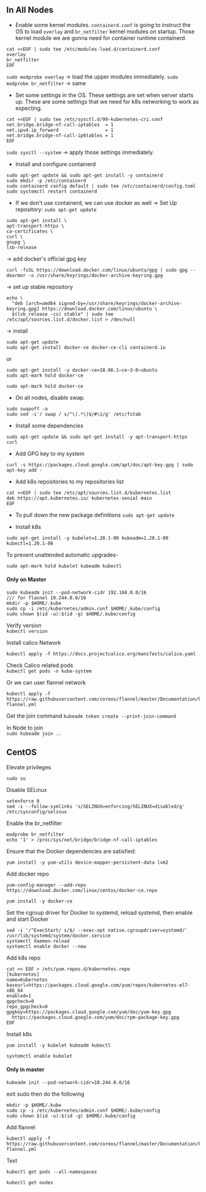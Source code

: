 ## In All Nodes
* Enable some kernel modules. `containerd.conf` is going to instruct the OS to load `overlay` and `br_netfilter` kernel modules on startup. Those kernel module we are gonna need for container runtime containerd. 
```
cat <<EOF | sudo tee /etc/modules-load.d/containerd.conf
overlay  
br_netfilter  
EOF
```
`sudo modprobe overlay`  -> load the upper modules immediately.
`sudo modprobe br_netfilter`  -> same

* Set some settings in the OS. These settings are set when server starts up. These are some settings that we need for k8s networking to work as expecting. 
```
cat <<EOF | sudo tee /etc/sysctl.d/99-kubernetes-cri.conf  
net.bridge.bridge-nf-call-iptables  = 1
net.ipv4.ip_forward                 = 1  
net.bridge.bridge-nf-call-ip6tables = 1  
EOF
```  
`sudo sysctl --system` -> apply those settings immediately. 

* Install and configure containerd
```
sudo apt-get update && sudo apt-get install -y containerd  
sudo mkdir -p /etc/containerd  
sudo containerd config default | sudo tee /etc/containerd/config.toml  
sudo systemctl restart containerd
```  

* If we don't use containerd, we can use docker as well
-> Set Up repository:
`sudo apt-get update`  
```
sudo apt-get install \
apt-transport-https \
ca-certificates \
curl \
gnupg \
lsb-release
```

-> add docker's official gpg key
```
curl -fsSL https://download.docker.com/linux/ubuntu/gpg | sudo gpg --dearmor -o /usr/share/keyrings/docker-archive-keyring.gpg
```

-> set up stable repository
```
echo \
  "deb [arch=amd64 signed-by=/usr/share/keyrings/docker-archive-keyring.gpg] https://download.docker.com/linux/ubuntu \
  $(lsb_release -cs) stable" | sudo tee /etc/apt/sources.list.d/docker.list > /dev/null
```

-> install 
```
sudo apt-get update
sudo apt-get install docker-ce docker-ce-cli containerd.io
```
or
```
sudo apt-get install -y docker-ce=18.06.1~ce~3-0~ubuntu
sudo apt-mark hold docker-ce
```

`sudo apt-mark hold docker-ce`

* On all nodes, disable swap.
```
sudo swapoff -a   
sudo sed -i'/ swap / s/^\(.*\)$/#\1/g' /etc/fstab
```     

* Install some dependencies
```
sudo apt-get update && sudo apt-get install -y apt-transport-https curl
```  

* Add GPG key to my system
```
curl -s https://packages.cloud.google.com/apt/doc/apt-key.gpg | sudo apt-key add -
```

* Add k8s repositories to my repositories list
```
cat <<EOF | sudo tee /etc/apt/sources.list.d/kubernetes.list  
deb https://apt.kubernetes.io/ kubernetes-xenial main  
EOF
```  

* To pull down the new package definitions
`sudo apt-get update`  

* Install k8s
```
sudo apt-get install -y kubelet=1.20.1-00 kubeadm=1.20.1-00 kubectl=1.20.1-00
```  

To prevent unattended automatic upgrades-
```
sudo apt-mark hold kubelet kubeadm kubectl
```  

#### Only on Master
```
sudo kubeadm init --pod-network-cidr 192.168.0.0/16  
/// for flannel 10.244.0.0/16
mkdir -p $HOME/.kube  
sudo cp -i /etc/kubernetes/admin.conf $HOME/.kube/config
sudo chown $(id -u):$(id -g) $HOME/.kube/config
```  

Verify version  
`kubectl version`  

Install calico Network  
```
kubectl apply -f https://docs.projectcalico.org/manifests/calico.yaml
```  

Check Calico related pods  
`kubectl get pods -n kube-system`  

Or we can user flannel network
```
kubectl apply -f https://raw.githubusercontent.com/coreos/flannel/master/Documentation/kube-flannel.yml
```

Get the join command 
`kubeadm token create --print-join-command`  

In Node to join  
`sudo kubeadm join ..`  


## CentOS
Elevate privileges
```
sudo su
```

Disable SELinux
```
setenforce 0
sed -i --follow-symlinks 's/SELINUX=enforcing/SELINUX=disabled/g' /etc/sysconfig/selinux
```

Enable the br_netfilter
```
modprobe br_netfilter
echo '1' > /proc/sys/net/bridge/bridge-nf-call-iptables
```

Ensure that the Docker dependencies are satisfied:
```
yum install -y yum-utils device-mapper-persistent-data lvm2
```

Add docker repo
```
yum-config-manager --add-repo https://download.docker.com/linux/centos/docker-ce.repo
```
```
yum install -y docker-ce
```

Set the cgroup driver for Docker to systemd, reload systemd, then enable and start Docker
```
sed -i '/^ExecStart/ s/$/ --exec-opt native.cgroupdriver=systemd/' /usr/lib/systemd/system/docker.service
systemctl daemon-reload
systemctl enable docker --now
```

Add k8s repo
```
cat << EOF > /etc/yum.repos.d/kubernetes.repo
[kubernetes]
name=Kubernetes
baseurl=https://packages.cloud.google.com/yum/repos/kubernetes-el7-x86_64
enabled=1
gpgcheck=0
repo_gpgcheck=0
gpgkey=https://packages.cloud.google.com/yum/doc/yum-key.gpg
  https://packages.cloud.google.com/yum/doc/rpm-package-key.gpg
EOF
```

Install k8s
```
yum install -y kubelet kubeadm kubectl
```

```
systemctl enable kubelet
```

#### Only in master
```
kubeadm init --pod-network-cidr=10.244.0.0/16
```

exit sudo then do the following
```
mkdir -p $HOME/.kube
sudo cp -i /etc/kubernetes/admin.conf $HOME/.kube/config
sudo chown $(id -u):$(id -g) $HOME/.kube/config
```

Add flannel
```
kubectl apply -f https://raw.githubusercontent.com/coreos/flannel/master/Documentation/kube-flannel.yml
```

Test
```
kubectl get pods --all-namespaces
```

```
kubectl get nodes
```